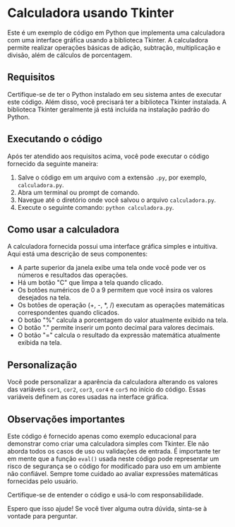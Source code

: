 # Calculadora usando Tkinter

Este é um exemplo de código em Python que implementa uma calculadora com uma interface gráfica usando a biblioteca Tkinter. A calculadora permite realizar operações básicas de adição, subtração, multiplicação e divisão, além de cálculos de porcentagem.

## Requisitos

Certifique-se de ter o Python instalado em seu sistema antes de executar este código. Além disso, você precisará ter a biblioteca Tkinter instalada. A biblioteca Tkinter geralmente já está incluída na instalação padrão do Python.

## Executando o código

Após ter atendido aos requisitos acima, você pode executar o código fornecido da seguinte maneira:

1. Salve o código em um arquivo com a extensão `.py`, por exemplo, `calculadora.py`.
2. Abra um terminal ou prompt de comando.
3. Navegue até o diretório onde você salvou o arquivo `calculadora.py`.
4. Execute o seguinte comando: `python calculadora.py`.

## Como usar a calculadora

A calculadora fornecida possui uma interface gráfica simples e intuitiva. Aqui está uma descrição de seus componentes:

- A parte superior da janela exibe uma tela onde você pode ver os números e resultados das operações.
- Há um botão "C" que limpa a tela quando clicado.
- Os botões numéricos de 0 a 9 permitem que você insira os valores desejados na tela.
- Os botões de operação (+, -, *, /) executam as operações matemáticas correspondentes quando clicados.
- O botão "%" calcula a porcentagem do valor atualmente exibido na tela.
- O botão "." permite inserir um ponto decimal para valores decimais.
- O botão "=" calcula o resultado da expressão matemática atualmente exibida na tela.

## Personalização

Você pode personalizar a aparência da calculadora alterando os valores das variáveis `cor1`, `cor2`, `cor3`, `cor4` e `cor5` no início do código. Essas variáveis definem as cores usadas na interface gráfica.

## Observações importantes

Este código é fornecido apenas como exemplo educacional para demonstrar como criar uma calculadora simples com Tkinter. Ele não aborda todos os casos de uso ou validações de entrada. É importante ter em mente que a função `eval()` usada neste código pode representar um risco de segurança se o código for modificado para uso em um ambiente não confiável. Sempre tome cuidado ao avaliar expressões matemáticas fornecidas pelo usuário.

Certifique-se de entender o código e usá-lo com responsabilidade.

Espero que isso ajude! Se você tiver alguma outra dúvida, sinta-se à vontade para perguntar.
